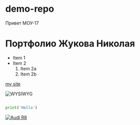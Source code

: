 # demo-repo


Привет МОУ-17 




# Портфолио Жукова Николая
* Item 1
* Item 2
  1. Item 2a 
  2. Item 2b
  
[my site](http://nickzhukov.ru)


![WYSIWYG](https://upload.wikimedia.org/wikipedia/commons/thumb/d/d6/Lorem_Ipsum_-_WYSIWYG_en_Latex_-_tekst_als_paden.svg/200px-Lorem_Ipsum_-_WYSIWYG_en_Latex_-_tekst_als_paden.svg.png)



```python

print('Hello')


```

[![Audi R8](http://img.youtube.com/vi/KOxbO0EI4MA/0.jpg)](https://www.youtube.com/watch?v=KOxbO0EI4MA "Audi R8")


